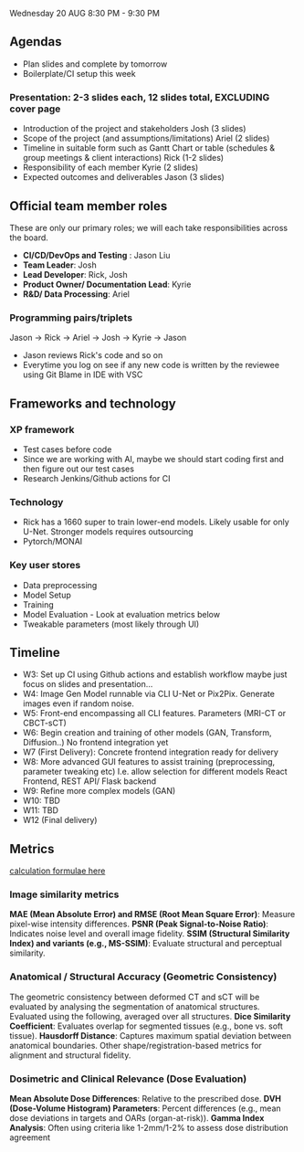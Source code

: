 Wednesday 20 AUG 8:30 PM - 9:30 PM

## Agendas
- Plan slides and complete by tomorrow
- Boilerplate/CI setup this week

### Presentation: 2-3 slides each, 12 slides total, EXCLUDING cover page
- Introduction of the project and stakeholders Josh (3 slides)
- Scope of the project (and assumptions/limitations) Ariel (2 slides)
- Timeline in suitable form such as Gantt Chart or table (schedules & group meetings & client interactions) Rick (1-2 slides)
- Responsibility of each member Kyrie (2 slides)
- Expected outcomes and deliverables Jason (3 slides)

## Official team member roles
These are only our primary roles; we will each take responsibilities across the board.
- **CI/CD/DevOps and Testing** : Jason Liu
- **Team Leader**: Josh
- **Lead Developer**: Rick, Josh
- **Product Owner/ Documentation Lead**: Kyrie
- **R&D/ Data Processing**: Ariel

### Programming pairs/triplets
Jason -> Rick -> Ariel -> Josh -> Kyrie -> Jason 
- Jason reviews Rick's code and so on
- Everytime you log on see if any new code is written by the reviewee using Git Blame in IDE with VSC


## Frameworks and technology
### XP framework
- Test cases before code
- Since we are working with AI, maybe we should start coding first and then figure out our test cases
- Research Jenkins/Github actions for CI
### Technology
- Rick has a 1660 super to train lower-end models. Likely usable for only U-Net. Stronger models requires outsourcing
- Pytorch/MONAI
### Key user stores
- Data preprocessing
- Model Setup
- Training 
- Model Evaluation - Look at evaluation metrics below
- Tweakable parameters (most likely through UI)


## Timeline
- W3: Set up CI using Github actions and establish workflow maybe just focus on slides and presentation…
- W4: Image Gen Model runnable via CLI
U-Net or Pix2Pix. Generate images even if random noise.
- W5: Front-end encompassing all CLI features.
Parameters (MRI-CT or CBCT-sCT)
- W6: Begin creation and training of other models (GAN, Transform, Diffusion..)
No frontend integration yet
- W7 (First Delivery): Concrete frontend integration ready for delivery
- W8: More advanced GUI features to assist training (preprocessing, parameter tweaking etc)
I.e. allow selection for different models
React Frontend, REST API/ Flask backend
- W9: Refine more complex models (GAN)
- W10: TBD
- W11: TBD
- W12 (Final delivery)

## Metrics
[calculation formulae here](https://synthrad2025.grand-challenge.org/metrics-ranking/)
### Image similarity metrics
**MAE (Mean Absolute Error) and RMSE (Root Mean Square Error)**: Measure pixel-wise intensity differences.
**PSNR (Peak Signal-to-Noise Ratio)**: Indicates noise level and overall image fidelity.
**SSIM (Structural Similarity Index) and variants (e.g., MS-SSIM)**: Evaluate structural and perceptual similarity.

### Anatomical / Structural Accuracy (Geometric Consistency)
The geometric consistency between deformed CT and sCT will be evaluated by analysing the segmentation of anatomical structures. Evaluated using the following, averaged over all structures.
**Dice Similarity Coefficient**: Evaluates overlap for segmented tissues (e.g., bone vs. soft tissue).
**Hausdorff Distance**: Captures maximum spatial deviation between anatomical boundaries.
Other shape/registration-based metrics for alignment and structural fidelity.

### Dosimetric and Clinical Relevance (Dose Evaluation)
**Mean Absolute Dose Differences**: Relative to the prescribed dose.
**DVH (Dose-Volume Histogram) Parameters**: Percent differences (e.g., mean dose deviations in targets and OARs (organ-at-risk)).
**Gamma Index Analysis**: Often using criteria like 1-2mm/1-2% to assess dose distribution agreement


